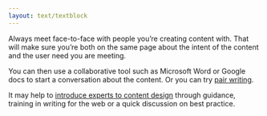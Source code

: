 ```yaml
---
layout: text/textblock
---
```

Always meet face-to-face with people you’re creating content with. That will make sure you’re both on the same page about the intent of the content and the user need you are meeting.

You can then use a collaborative tool such as Microsoft Word or Google docs to start a conversation about the content. Or you can try [pair writing](/creating-user-centred-content/content-design/pair-writing).

It may help to [introduce experts to content design](/creating-user-centred-content/content-design-subject-experts/) through guidance, training in writing for the web or a quick discussion on best practice.
